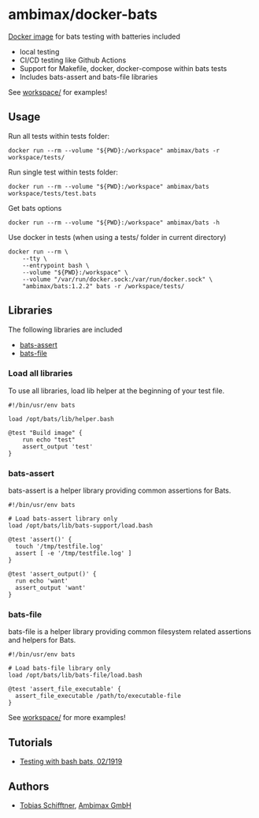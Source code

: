 # ambimax/docker-bats

[Docker image](https://hub.docker.com/r/ambimax/bats) for bats testing with batteries included

-   local testing
-   CI/CD testing like Github Actions
-   Support for Makefile, docker, docker-compose within bats tests
-   Includes bats-assert and bats-file libraries

See [workspace/](workspace/) for examples!

## Usage

Run all tests within tests folder:

```
docker run --rm --volume "${PWD}:/workspace" ambimax/bats -r workspace/tests/
```

Run single test within tests folder:

```
docker run --rm --volume "${PWD}:/workspace" ambimax/bats workspace/tests/test.bats
```

Get bats options

```
docker run --rm --volume "${PWD}:/workspace" ambimax/bats -h
```

Use docker in tests (when using a tests/ folder in current directory)

```
docker run --rm \
    --tty \
    --entrypoint bash \
    --volume "${PWD}:/workspace" \
    --volume "/var/run/docker.sock:/var/run/docker.sock" \
    "ambimax/bats:1.2.2" bats -r /workspace/tests/
```

## Libraries

The following libraries are included

-   [bats-assert](https://github.com/bats-core/bats-assert)
-   [bats-file](https://github.com/bats-core/bats-file)

### Load all libraries

To use all libraries, load lib helper at the beginning of your test file.

```
#!/bin/usr/env bats

load /opt/bats/lib/helper.bash

@test "Build image" {
    run echo "test"
    assert_output 'test'
}
```

### bats-assert

bats-assert is a helper library providing common assertions for Bats.

```
#!/bin/usr/env bats

# Load bats-assert library only
load /opt/bats/lib/bats-support/load.bash

@test 'assert()' {
  touch '/tmp/testfile.log'
  assert [ -e '/tmp/testfile.log' ]
}

@test 'assert_output()' {
  run echo 'want'
  assert_output 'want'
}
```

### bats-file

bats-file is a helper library providing common filesystem related assertions and helpers for Bats.

```
#!/bin/usr/env bats

# Load bats-file library only
load /opt/bats/lib/bats-file/load.bash

@test 'assert_file_executable' {
  assert_file_executable /path/to/executable-file
}
```

See [workspace/](workspace/) for more examples!

## Tutorials

-   [Testing with bash bats, 02/1919](https://opensource.com/article/19/2/testing-bash-bats)

## Authors

-   [Tobias Schifftner](https://www.twitter.com/tschifftner), [Ambimax GmbH](https://www.ambimax.de)
